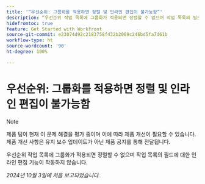 ```yaml
---
title: '“우선순위: 그룹화를 적용하면 정렬 및 인라인 편집이 불가능함”'
description: “우선순위 작업 목록에 그룹화가 적용되면 정렬할 수 없으며 작업 목록의 필드에 대한 인라인 편집 기능이 작동하지 않습니다.”
hidefromtoc: true
feature: Get Started with Workfront
source-git-commit: e23074d92c2183758f432b2069c246bd5fa7d61b
workflow-type: ht
source-wordcount: '90'
ht-degree: 100%

---
```


# 우선순위: 그룹화를 적용하면 정렬 및 인라인 편집이 불가능함

>[!NOTE]
>
>제품 팀이 현재 이 문제 해결을 평가 중이며 이에 따라 제품 개선이 필요할 수 있습니다. 제품 개선 사항은 유지 보수 업데이트가 아닌 제품 공지를 통해 전달됩니다.

우선순위 작업 목록에 그룹화가 적용되면 정렬할 수 없으며 작업 목록의 필드에 대한 인라인 편집 기능이 작동하지 않습니다.

_2024년 10월 3일에 처음 보고되었습니다._
